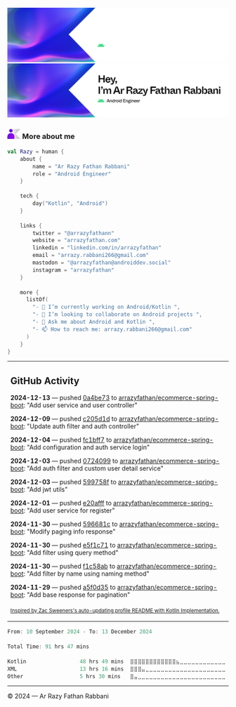 ![Ar Razy Fathan Rabbani Banner](https://github.com/arrazyfathan/arrazyfathan/blob/main/media/banner-dark.png#gh-dark-mode-only)
![Ar Razy Fathan Rabbani Banner](https://github.com/arrazyfathan/arrazyfathan/blob/main/media/banner-light.png#gh-light-mode-only)

### <img width="30" alt="about" src="https://github.com/arrazyfathan/arrazyfathan/blob/main/media/about.png"> More about me

```kotlin
val Razy = human {
    about {
        name = "Ar Razy Fathan Rabbani"
        role = "Android Engineer"
    }

    tech {
        day("Kotlin", "Android")
    }

    links {
        twitter = "@arrazyfathann"
        website = "arrazyfathan.com"
        linkedin = "linkedin.com/in/arrazyfathan"
        email = "arrazy.rabbani266@gmail.com"
        mastodon = "@arrazyfathan@androiddev.social"
        instagram = "arrazyfathan"
    }

    more {
      listOf(
        "- 🔭 I’m currently working on Android/Kotlin ",
        "- 👯 I’m looking to collaborate on Android projects ",
        "- 💬 Ask me about Android and Kotlin ",
        "- 📫 How to reach me: arrazy.rabbani266@gmail.com"
      )
    }
}
```


<table><tr><td valign="top" width="100%">    

## GitHub Activity

**2024-12-13** — pushed [0a4be73](https://github.com/arrazyfathan/ecommerce-spring-boot/commits/0a4be7365790faf0d5ccd0332a0e16633237219b) to [arrazyfathan/ecommerce-spring-boot](https://github.com/arrazyfathan/ecommerce-spring-boot): "Add user service and user controller"

**2024-12-09** — pushed [c205d1d](https://github.com/arrazyfathan/ecommerce-spring-boot/commits/c205d1d1e9bf88ca9b848ed2b133256f12e72750) to [arrazyfathan/ecommerce-spring-boot](https://github.com/arrazyfathan/ecommerce-spring-boot): "Update auth filter and auth controller"

**2024-12-04** — pushed [fc1bff7](https://github.com/arrazyfathan/ecommerce-spring-boot/commits/fc1bff7f6961b6500974ccbfc5bb93a5adc8cd76) to [arrazyfathan/ecommerce-spring-boot](https://github.com/arrazyfathan/ecommerce-spring-boot): "Add configuration and auth service login"

**2024-12-03** — pushed [0724099](https://github.com/arrazyfathan/ecommerce-spring-boot/commits/07240995b2c211d89cb46ca4739e97a53c4acf6f) to [arrazyfathan/ecommerce-spring-boot](https://github.com/arrazyfathan/ecommerce-spring-boot): "Add auth filter and custom user detail service"

**2024-12-03** — pushed [599758f](https://github.com/arrazyfathan/ecommerce-spring-boot/commits/599758f791110f953d71706ad2023dbf4f5bbc95) to [arrazyfathan/ecommerce-spring-boot](https://github.com/arrazyfathan/ecommerce-spring-boot): "Add jwt utils"

**2024-12-01** — pushed [e20afff](https://github.com/arrazyfathan/ecommerce-spring-boot/commits/e20afffb44154fe5dfa8bc7df997f0e54986e02a) to [arrazyfathan/ecommerce-spring-boot](https://github.com/arrazyfathan/ecommerce-spring-boot): "Add user service for register"

**2024-11-30** — pushed [596681c](https://github.com/arrazyfathan/ecommerce-spring-boot/commits/596681cde505b4481c0734455245e3a0ff40a4b3) to [arrazyfathan/ecommerce-spring-boot](https://github.com/arrazyfathan/ecommerce-spring-boot): "Modify paging info response"

**2024-11-30** — pushed [e5f1c71](https://github.com/arrazyfathan/ecommerce-spring-boot/commits/e5f1c71d7daa6d06ff76d31ac45464a3faffa783) to [arrazyfathan/ecommerce-spring-boot](https://github.com/arrazyfathan/ecommerce-spring-boot): "Add filter using query method"

**2024-11-30** — pushed [f1c58ab](https://github.com/arrazyfathan/ecommerce-spring-boot/commits/f1c58abab5ebf2fa1470f1c1c2a5249f4fd670a6) to [arrazyfathan/ecommerce-spring-boot](https://github.com/arrazyfathan/ecommerce-spring-boot): "Add filter by name using naming method"

**2024-11-29** — pushed [a5f0d35](https://github.com/arrazyfathan/ecommerce-spring-boot/commits/a5f0d35641f8ef632abf0b8a103207a3dfe8157d) to [arrazyfathan/ecommerce-spring-boot](https://github.com/arrazyfathan/ecommerce-spring-boot): "Add base response for pagination"
                
<sub><a href="https://github.com/ZacSweers/ZacSweers/">Inspired by Zac Sweeners's auto-updating profile README with Kotlin Implementation.</a></sub>
</table>

<!--START_SECTION:waka-->

```kotlin
From: 10 September 2024 - To: 13 December 2024

Total Time: 91 hrs 47 mins

Kotlin                 48 hrs 49 mins  ⣿⣿⣿⣿⣿⣿⣿⣿⣿⣿⣿⣿⣦⣀⣀⣀⣀⣀⣀⣀⣀⣀⣀⣀⣀   50.18 %
XML                    13 hrs 16 mins  ⣿⣿⣿⣤⣀⣀⣀⣀⣀⣀⣀⣀⣀⣀⣀⣀⣀⣀⣀⣀⣀⣀⣀⣀⣀   13.65 %
Other                  5 hrs 30 mins   ⣿⣤⣀⣀⣀⣀⣀⣀⣀⣀⣀⣀⣀⣀⣀⣀⣀⣀⣀⣀⣀⣀⣀⣀⣀   05.66 %
```

<!--END_SECTION:waka-->

---
© 2024 — Ar Razy Fathan Rabbani